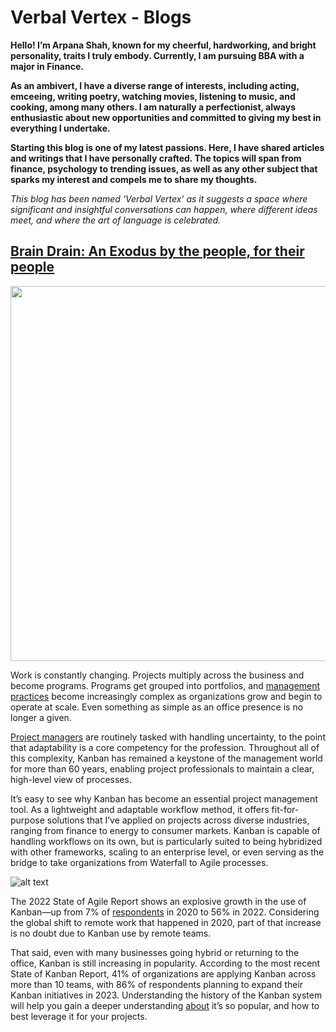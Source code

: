 # Verbal Vertex - Blogs

**Hello! I’m Arpana Shah, known for my cheerful, hardworking, and bright personality, traits I truly embody. Currently, I am pursuing BBA with a major in Finance.**

**As an ambivert, I have a diverse range of interests, including acting, emceeing, writing poetry, watching movies, listening to music, and cooking, among many others. I am naturally a perfectionist, always enthusiastic about new opportunities and committed to giving my best in everything I undertake.**

**Starting this blog is one of my latest passions. Here, I have shared articles and writings that I have personally crafted. The topics will span from finance, psychology to trending issues, as well as any other subject that sparks my interest and compels me to share my thoughts.**

*This blog has been named ‘Verbal Vertex’ as it suggests a space where significant and insightful conversations can happen, where different ideas meet, and where the art of language is celebrated.*

## [Brain Drain: An Exodus by the people, for their people](Arpanaaa.github.io/braindrain.md) 

<img src="https://github.com/Arpanaaa/Arpanaaa.github.io/assets/159395386/2cabc091-888e-4ed5-a402-454f6c5391f9" width="1000" height="600">

Work is constantly changing. Projects multiply across the business and become programs. Programs get grouped into portfolios, and [management practices](https://www.toptal.com/project-managers/scaled-agile-framework/safe-best-practices) become increasingly complex as organizations grow and begin to operate at scale. Even something as simple as an office presence is no longer a given.

[Project managers](https://www.toptal.com/project-managers/freelance) are routinely tasked with handling uncertainty, to the point that adaptability is a core competency for the profession. Throughout all of this complexity, Kanban has remained a keystone of the management world for more than 60 years, enabling project professionals to maintain a clear, high-level view of processes.

It’s easy to see why Kanban has become an essential project management tool. As a lightweight and adaptable workflow method, it offers fit-for-purpose solutions that I’ve applied on projects across diverse industries, ranging from finance to energy to consumer markets. Kanban is capable of handling workflows on its own, but is particularly suited to being hybridized with other frameworks, scaling to an enterprise level, or even serving as the bridge to take organizations from Waterfall to Agile processes.

![alt text](https://assets.toptal.io/images?url=https%3A%2F%2Fbs-uploads.toptal.io%2Fblackfish-uploads%2Fpublic-files%2FUntitled-c1c5294701185de6bfc2ad3e915e4861.png)

The 2022 State of Agile Report shows an explosive growth in the use of Kanban—up from 7% of [respondents](https://arpanaaa.github.io/blogs) in 2020 to 56% in 2022. Considering the global shift to remote work that happened in 2020, part of that increase is no doubt due to Kanban use by remote teams.

That said, even with many businesses going hybrid or returning to the office, Kanban is still increasing in popularity. According to the most recent State of Kanban Report, 41% of organizations are applying Kanban across more than 10 teams, with 86% of respondents planning to expand their Kanban initiatives in 2023. Understanding the history of the Kanban system will help you gain a deeper understanding [about](https://arpanaaa.github.io/about) it’s so popular, and how to best leverage it for your projects.
